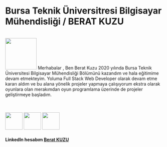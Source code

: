 # Bursa Teknik Üniversitresi Bilgisayar Mühendisliği / BERAT KUZU

</br>

<img src="https://tenor.com/view/programming-gif-24916992.gif" width="100">
Merhabalar , Ben Berat Kuzu 2020 yılında Bursa Teknik Üniversitesi Bilgisayar Mühendisliği Bölümünü kazandım ve hala eğitimime devam etmekteyim.
Yoluma Full Stack Web Developer olarak devam etme kararı aldım ve bu alana yönelik projeler yapmaya çalışıyorum ekstra olarak oyunlara olan merakımdan oyun programlama üzerinde de projeler geliştirmeye başladım. 

</br>
</br>
</br>

<img src="https://cdn-icons-png.flaticon.com/512/6132/6132221.png" width="55"> <img src="https://cdn-icons-png.flaticon.com/512/5968/5968292.png" width="55"> <img src="https://cdn-icons-png.flaticon.com/512/921/921594.png" width="55"> 

#### LinkedIn hesabım [Berat KUZU]
[Berat KUZU]:https://www.linkedin.com/in/berat-kuzu-a57a71197/

